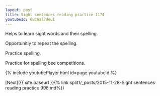 ```yaml
---
layout: post
title: Sight sentences reading practice 1174
youtubeId: 6wCGzl7deuI
---
```

 
 
Helps to learn sight words and their spelling.

Opportunitiy to repeat the spelling. 

Practice spelling. 
 
Practice for spelling bee competitions. 
 
{% include youtubePlayer.html id=page.youtubeId %}
 
 

[Next]({{ site.baseurl }}{% link  split1/_posts/2015-11-28-Sight sentences reading practice 998.md%})
 
